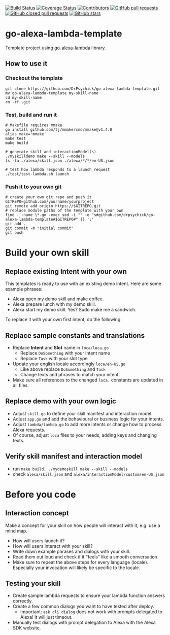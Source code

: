 [![Build Status](https://app.travis-ci.com/DrPsychick/go-alexa-lambda-template.svg?branch=master)](https://app.travis-ci.com/DrPsychick/go-alexa-lambda-template)
[![Coverage Status](https://coveralls.io/repos/github/DrPsychick/go-alexa-lambda-template/badge.svg?branch=master)](https://coveralls.io/github/DrPsychick/go-alexa-lambda-template?branch=master)
[![Contributors](https://img.shields.io/github/contributors/drpsychick/go-alexa-lambda-template.svg)](https://github.com/drpsychick/go-alexa-lambda-template/graphs/contributors)
[![GitHub pull requests](https://img.shields.io/github/issues-pr/drpsychick/go-alexa-lambda-template.svg)](https://github.com/drpsychick/go-alexa-lambda-template/pulls)
[![GitHub closed pull requests](https://img.shields.io/github/issues-pr-closed/drpsychick/go-alexa-lambda-template.svg)](https://github.com/drpsychick/go-alexa-lambda-template/pulls?q=is%3Apr+is%3Aclosed)
[![GitHub stars](https://img.shields.io/github/stars/drpsychick/go-alexa-lambda-template.svg)](https://github.com/drpsychick/go-alexa-lambda-template)

# go-alexa-lambda-template
Template project using [go-alexa-lambda](https://github.com/DrPsychick/go-alexa-lambda) library.

## How to use it
### Checkout the template
```shell
git clone https://github.com/DrPsychick/go-alexa-lambda-template.git
mv go-alexa-lambda-template my-skill-name
cd my-skill-name
rm -rf .git
```

### Test, build and run it
```shell
# Makefile requires mmake
go install github.com/tj/mmake/cmd/mmake@v1.4.0
alias make='mmake'
make test
make build

# generate skill and interactionModel(s)
./myskilldemo make --skill --models
ls -la ./alexa/skill.json ./alexa/*/*/en-US.json

# test how lambda responds to a launch request
./test/test-lambda.sh launch
```

### Push it to your own git
```shell
# create your own git repo and push it
GITREPO=github.com/yourname/yourproject
git remote add origin https://$GITREPO.git
# replace module paths of the template with your own
find . -name \*.go -exec sed -i "" -e "s#github.com/drpsychick/go-alexa-lambda-template#$GITREPO#" {} ';'
git add .
git commit -m "initial commit"
git push
```

# Build your own skill
## Replace existing Intent with your own
This templates is ready to use with an existing demo intent. Here are some example phrases:
* Alexa open my demo skill and make coffee.
* Alexa prepare lunch with my demo skill.
* Alexa start my demo skill. Yes? Sudo make me a sandwich.

To replace it with your own first intent, do the following:
## Replace sample constants and translations
* Replace **Intent** and **Slot** name in `loca/loca.go`
  * Replace `DoSomething` with your intent name
  * Replace `Task` with your slot type
* Update your english locale accordingly `loca/en-US.go`
  * Like above replace `DoSomething` and `Task`
  * Change texts and phrases to match your intent.
* Make sure all references to the changed `loca.` constants are updated in all files.

## Replace demo with your own logic
* Adjust `skill.go` to define your skill manifest and interaction model.
* Adjust `app.go` and add the behavioural or business logic for your intents.
* Adjust `lambda/lambda.go` to add more intents or change how to process Alexa requests.
* Of course, adjust `loca` files to your needs, adding keys and changing texts.

## Verify skill manifest and interaction model
* run `make build; ./mydemoskill make --skill --models`
* check `alexa/skill.json` and `alexa/interactionModel/custom/en-US.json`


# Before you code
## Interaction concept
Make a concept for your skill on how people will interact with it, e.g. use a mind map.
* How will users launch it?
* How will users interact with your skill?
* Write down example phrases and dialogs with your skill.
* Read them out loud and check if it "feels" like a smooth conversation.
* Make sure to repeat the above steps for every language (locale). Especially your invocation will likely be specific to the locale.

## Testing your skill
* Create sample lambda requests to ensure your lambda function answers correctly.
* Create a few common dialogs you want to have tested after deploy.
  * Important: `ask cli dialog` does not work with prompts delegated to Alexa! It will just timeout.
* Manually test dialogs with prompt delegation to Alexa with the Alexa SDK website.
